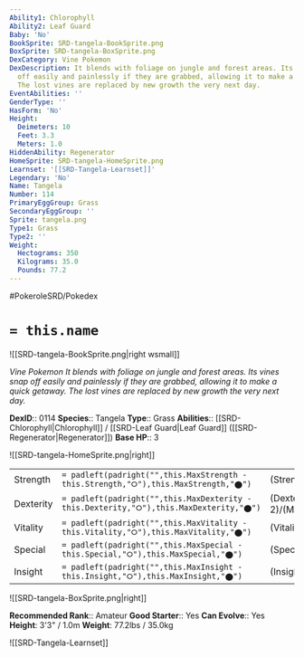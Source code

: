 ```yaml
---
Ability1: Chlorophyll
Ability2: Leaf Guard
Baby: 'No'
BookSprite: SRD-tangela-BookSprite.png
BoxSprite: SRD-tangela-BoxSprite.png
DexCategory: Vine Pokemon
DexDescription: It blends with foliage on jungle and forest areas. Its vines snap
  off easily and painlessly if they are grabbed, allowing it to make a quick getaway.
  The lost vines are replaced by new growth the very next day.
EventAbilities: ''
GenderType: ''
HasForm: 'No'
Height:
  Deimeters: 10
  Feet: 3.3
  Meters: 1.0
HiddenAbility: Regenerator
HomeSprite: SRD-tangela-HomeSprite.png
Learnset: '[[SRD-Tangela-Learnset]]'
Legendary: 'No'
Name: Tangela
Number: 114
PrimaryEggGroup: Grass
SecondaryEggGroup: ''
Sprite: tangela.png
Type1: Grass
Type2: ''
Weight:
  Hectograms: 350
  Kilograms: 35.0
  Pounds: 77.2
---
```


#PokeroleSRD/Pokedex

# `= this.name`

![[SRD-tangela-BookSprite.png|right wsmall]]

*Vine Pokemon*
*It blends with foliage on jungle and forest areas. Its vines snap off easily and painlessly if they are grabbed, allowing it to make a quick getaway. The lost vines are replaced by new growth the very next day.*

**DexID**:: 0114
**Species**:: Tangela
**Type**:: Grass
**Abilities**:: [[SRD-Chlorophyll|Chlorophyll]] / [[SRD-Leaf Guard|Leaf Guard]] ([[SRD-Regenerator|Regenerator]])
**Base HP**:: 3

![[SRD-tangela-HomeSprite.png|right]]

|           |                                                                                        |                                          |
| --------- | -------------------------------------------------------------------------------------- | ---------------------------------------- |
| Strength  | `= padleft(padright("",this.MaxStrength - this.Strength,"⭘"),this.MaxStrength,"⬤")`    | (Strength::2)/(MaxStrength::4)   |
| Dexterity | `= padleft(padright("",this.MaxDexterity - this.Dexterity,"⭘"),this.MaxDexterity,"⬤")` | (Dexterity:: 2)/(MaxDexterity::4) |
| Vitality  | `= padleft(padright("",this.MaxVitality - this.Vitality,"⭘"),this.MaxVitality,"⬤")`    | (Vitality::3)/(MaxVitality::6)   |
| Special   | `= padleft(padright("",this.MaxSpecial - this.Special,"⭘"),this.MaxSpecial,"⬤")`       | (Special::3)/(MaxSpecial::6)     |
| Insight   | `= padleft(padright("",this.MaxInsight - this.Insight,"⭘"),this.MaxInsight,"⬤")`       | (Insight::1)/(MaxInsight::3)     |

![[SRD-tangela-BoxSprite.png|right]]

**Recommended Rank**:: Amateur
**Good Starter**:: Yes
**Can Evolve**:: Yes
**Height**: 3'3" / 1.0m
**Weight**: 77.2lbs / 35.0kg

![[SRD-Tangela-Learnset]]
